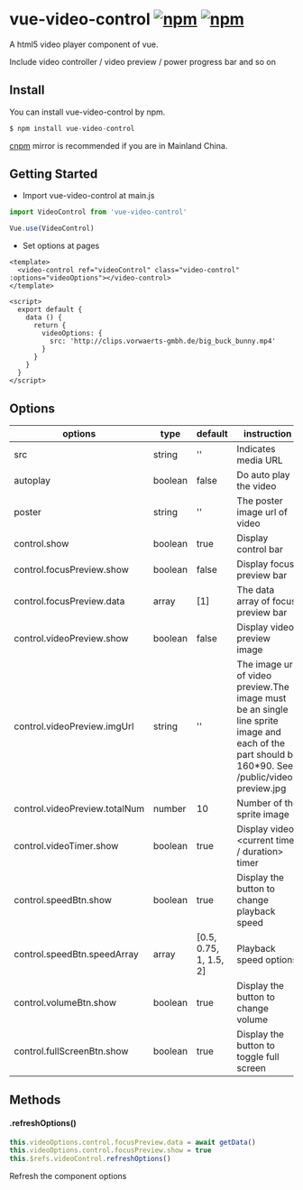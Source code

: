 vue-video-control [![npm](https://img.shields.io/npm/v/vue-video-control)](https://www.npmjs.com/package/vue-video-control) [![npm](https://img.shields.io/npm/l/vue-video-control)](https://www.npmjs.com/package/vue-video-control)
======

A html5 video player component of vue. 

Include video controller / video preview / power progress bar and so on

## Install

You can install vue-video-control by npm.

```javascript
$ npm install vue-video-control
```
[cnpm](https://github.com/cnpm/cnpm) mirror is recommended if you are in Mainland China.

## Getting Started

* Import vue-video-control at main.js
```js
import VideoControl from 'vue-video-control'

Vue.use(VideoControl)
```
* Set options at pages
```vue
<template>
  <video-control ref="videoControl" class="video-control" :options="videoOptions"></video-control>
</template>

<script>
  export default {
    data () {
      return {
        videoOptions: {
          src: 'http://clips.vorwaerts-gmbh.de/big_buck_bunny.mp4'
        }
      }
    }
  }
</script>
```

## Options

| options                        | type     | default                | instruction
| --------                       | -----    | -----                  | -----
| src                            | string   | ''                     | Indicates media URL
| autoplay                       | boolean  | false                  | Do auto play the video
| poster                         | string   | ''                     | The poster image url of video
| control.show                   | boolean  | true                   | Display control bar
| control.focusPreview.show      | boolean  | false                  | Display focus preview bar
| control.focusPreview.data      | array    | [1]                    | The data array of focus preview bar 
| control.videoPreview.show      | boolean  | false                  | Display video preview image
| control.videoPreview.imgUrl    | string   | ''                     | The image url of video preview.The image must be an single line sprite image and each of the part should be 160*90. See /public/video-preview.jpg 
| control.videoPreview.totalNum  | number   | 10                     | Number of the sprite image 
| control.videoTimer.show        | boolean  | true                   | Display video <current time / duration> timer 
| control.speedBtn.show          | boolean  | true                   | Display the button to change playback speed
| control.speedBtn.speedArray    | array    | [0.5, 0.75, 1, 1.5, 2] | Playback speed options
| control.volumeBtn.show         | boolean  | true                   | Display the button to change volume
| control.fullScreenBtn.show     | boolean  | true                   | Display the button to toggle full screen

## Methods

#### .refreshOptions()
```js
this.videoOptions.control.focusPreview.data = await getData()
this.videoOptions.control.focusPreview.show = true
this.$refs.videoControl.refreshOptions()
```
Refresh the component options

